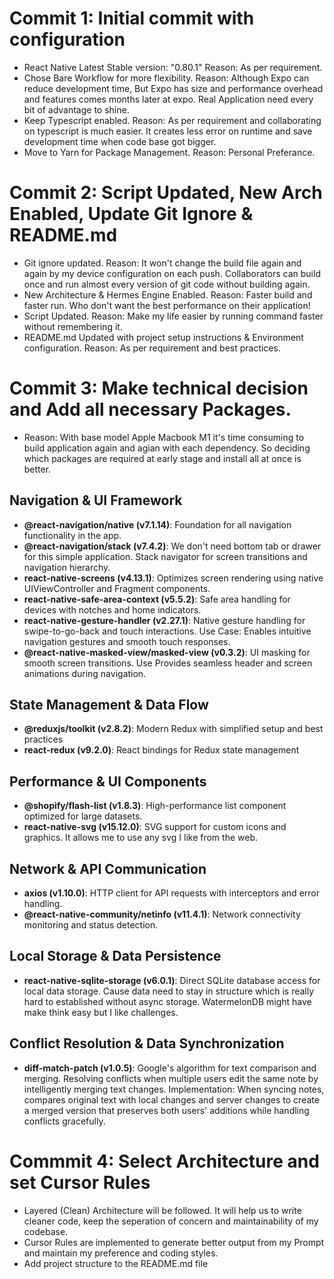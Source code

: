 # Commit 1: Initial commit with configuration
* React Native Latest Stable version: "0.80.1"
  Reason: As per requirement.
* Chose Bare Workflow for more flexibility.
  Reason: Although Expo can reduce development time, But Expo has size and performance overhead and features comes months later at expo. Real Application need every bit of advantage to shine. 
* Keep Typescript enabled. 
  Reason: As per requirement and collaborating on typescript is much easier. It creates less error on runtime and save development time when code base got bigger.
* Move to Yarn for Package Management.
  Reason: Personal Preferance. 

# Commit 2: Script Updated, New Arch Enabled, Update Git Ignore & README.md
* Git ignore updated.
  Reason: It won't change the build file again and again by my device configuration on each push. Collaborators can build once and run almost every version of git code without building again.
* New Architecture & Hermes Engine Enabled.
  Reason: Faster build and faster run. Who don't want the best performance on their application!
* Script Updated.
  Reason: Make my life easier by running command faster without remembering it.
* README.md Updated with project setup instructions & Environment configuration.
  Reason: As per requirement and best practices.

# Commit 3: Make technical decision and Add all necessary Packages.
* Reason: With base model Apple Macbook M1 it's time consuming to build application again and agian
  with each dependency. So deciding which packages are required at early stage and install all at once is better.

## Navigation & UI Framework
* **@react-navigation/native (v7.1.14)**: Foundation for all navigation functionality in the app.
* **@react-navigation/stack (v7.4.2)**: We don't need bottom tab or drawer for this simple application.
  Stack navigator for screen transitions and navigation hierarchy.
* **react-native-screens (v4.13.1)**: Optimizes screen rendering using native UIViewController and 
  Fragment components.
* **react-native-safe-area-context (v5.5.2)**: Safe area handling for devices with notches and home 
  indicators. 
* **react-native-gesture-handler (v2.27.1)**: Native gesture handling for swipe-to-go-back and touch
  interactions. Use Case: Enables intuitive navigation gestures and smooth touch responses.
* **@react-native-masked-view/masked-view (v0.3.2)**: UI masking for smooth screen transitions. Use 
  Provides seamless header and screen animations during navigation.

## State Management & Data Flow
* **@reduxjs/toolkit (v2.8.2)**: Modern Redux with simplified setup and best practices
* **react-redux (v9.2.0)**: React bindings for Redux state management

## Performance & UI Components
* **@shopify/flash-list (v1.8.3)**: High-performance list component optimized for large datasets.
* **react-native-svg (v15.12.0)**: SVG support for custom icons and graphics. It allows me to use any
  svg I like from the web.

## Network & API Communication
* **axios (v1.10.0)**: HTTP client for API requests with interceptors and error handling. 
* **@react-native-community/netinfo (v11.4.1)**: Network connectivity monitoring and status detection. 

## Local Storage & Data Persistence
* **react-native-sqlite-storage (v6.0.1)**: Direct SQLite database access for local data storage.
  Cause data need to stay in structure which is really hard to established without async storage. WatermelonDB might have make think easy but I like challenges.

## Conflict Resolution & Data Synchronization
* **diff-match-patch (v1.0.5)**: Google's algorithm for text comparison and merging. Resolving
  conflicts when multiple users edit the same note by intelligently merging text changes. Implementation: When syncing notes, compares original text with local changes and server changes to create a merged version that preserves both users' additions while handling conflicts gracefully. 

# Commmit 4: Select Architecture and set Cursor Rules
* Layered (Clean) Architecture will be followed. It will help us to write cleaner code, keep the 
  seperation of concern and maintainability of my codebase.
* Cursor Rules are implemented to generate better output from my Prompt and maintain my preference and 
  coding styles.
* Add project structure to the README.md file 

 